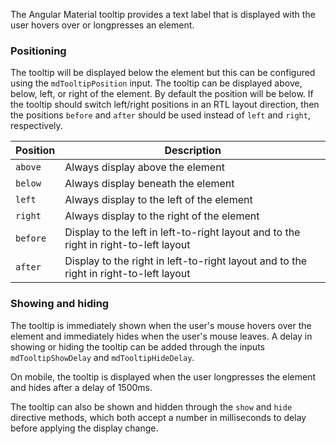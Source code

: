 The Angular Material tooltip provides a text label that is displayed with the user hovers 
over or longpresses an element. 

<!-- example(tooltip-overview) -->

### Positioning

The tooltip will be displayed below the element but this can be configured using the `mdTooltipPosition`
input. 
The tooltip can be displayed above, below, left, or right of the element. By default the position
will be below. If the tooltip should switch left/right positions in an RTL layout direction, then
the positions `before` and `after` should be used instead of `left` and `right`, respectively.

| Position  | Description                                                                           |
|-----------|---------------------------------------------------------------------------------------|
| `above`   | Always display above the element                                                      |
| `below `  | Always display beneath the element                                                    |
| `left`    | Always display to the left of the element                                             |
| `right`   | Always display to the right of the element                                            |
| `before`  | Display to the left in left-to-right layout and to the right in right-to-left layout  |
| `after`   | Display to the right in left-to-right layout and to the right in right-to-left layout |


### Showing and hiding

The tooltip is immediately shown when the user's mouse hovers over the element and immediately 
hides when the user's mouse leaves. A delay in showing or hiding the tooltip can be added through
the inputs `mdTooltipShowDelay` and `mdTooltipHideDelay`.

On mobile, the tooltip is displayed when the user longpresses the element and hides after a 
delay of 1500ms.

The tooltip can also be shown and hidden through the `show` and `hide` directive methods,
which both accept a number in milliseconds to delay before applying the display change.

